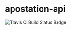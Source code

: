 # apostation-api

![Travis CI Build Status Badge](https://travis-ci.org/filhodomauro/apostation-api.svg?branch=master)
